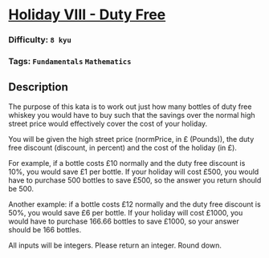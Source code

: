 # [Holiday VIII - Duty Free](https://www.codewars.com/kata/57e92e91b63b6cbac20001e5)

### Difficulty: `8 kyu`

### Tags: `Fundamentals` `Mathematics`

## Description

The purpose of this kata is to work out just how many bottles of duty free whiskey you would have to buy such that the savings over the normal high street price would effectively cover the cost of your holiday.

You will be given the high street price (normPrice, in £ (Pounds)), the duty free discount (discount, in percent) and the cost of the holiday (in £).

For example, if a bottle costs £10 normally and the duty free discount is 10%, you would save £1 per bottle. If your holiday will cost £500, you would have to purchase 500 bottles to save £500, so the answer you return should be 500.

Another example: if a bottle costs £12 normally and the duty free discount is 50%, you would save £6 per bottle. If your holiday will cost £1000, you would have to purchase 166.66 bottles to save £1000, so your answer should be 166 bottles.

All inputs will be integers. Please return an integer. Round down.